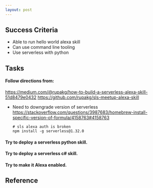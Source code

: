 ```yaml
---
layout: post
---
```


## Success Criteria

- Able to run hello world alexa skill
- Can use command line tooling
- Use serverless with python

## Tasks

#### Follow directions from:

https://medium.com/@rupakg/how-to-build-a-serverless-alexa-skill-51d8479e0432
https://github.com/rupakg/sls-meetup-alexa-skill

- Need to downgrade version of serverless
  https://stackoverflow.com/questions/3987683/homebrew-install-specific-version-of-formula/4158763#4158763

      # sls alexa auth is broken
      npm install -g serverless@1.32.0

#### Try to deploy a serverless python skill.

#### Try to deploy a serverless c# skill.

#### Try to make it Alexa enabled.

## Reference
